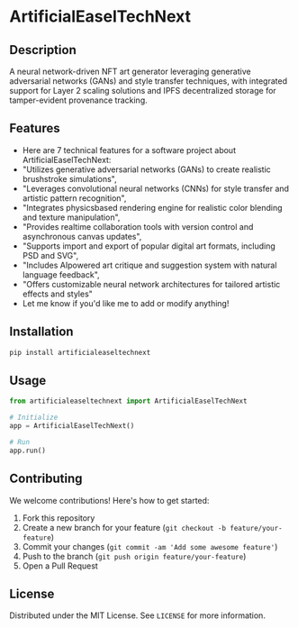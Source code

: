 # ArtificialEaselTechNext

## Description

A neural network-driven NFT art generator leveraging generative adversarial networks (GANs) and style transfer techniques, with integrated support for Layer 2 scaling solutions and IPFS decentralized storage for tamper-evident provenance tracking.

## Features

- Here are 7 technical features for a software project about ArtificialEaselTechNext:
- "Utilizes generative adversarial networks (GANs) to create realistic brushstroke simulations",
- "Leverages convolutional neural networks (CNNs) for style transfer and artistic pattern recognition",
- "Integrates physicsbased rendering engine for realistic color blending and texture manipulation",
- "Provides realtime collaboration tools with version control and asynchronous canvas updates",
- "Supports import and export of popular digital art formats, including PSD and SVG",
- "Includes AIpowered art critique and suggestion system with natural language feedback",
- "Offers customizable neural network architectures for tailored artistic effects and styles"
- Let me know if you'd like me to add or modify anything!
## Installation

```bash
pip install artificialeaseltechnext
```

## Usage

```python
from artificialeaseltechnext import ArtificialEaselTechNext

# Initialize
app = ArtificialEaselTechNext()

# Run
app.run()
```

## Contributing

We welcome contributions! Here's how to get started:

1. Fork this repository
2. Create a new branch for your feature (`git checkout -b feature/your-feature`)
3. Commit your changes (`git commit -am 'Add some awesome feature'`)
4. Push to the branch (`git push origin feature/your-feature`)
5. Open a Pull Request

## License

Distributed under the MIT License. See `LICENSE` for more information.
